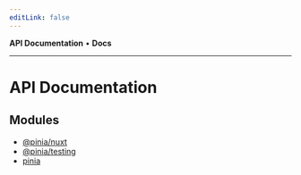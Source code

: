 ```yaml
---
editLink: false
---
```


**API Documentation** • **Docs**

***

# API Documentation

## Modules

- [@pinia/nuxt](@pinia/nuxt/index.md)
- [@pinia/testing](@pinia/testing/index.md)
- [pinia](pinia/index.md)
